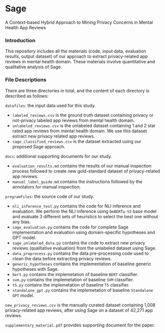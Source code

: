 # Sage
A Context-based Hybrid Approach to Mining Privacy Concerns in Mental Health App Reviews

### Introduction

This repository includes all the materials (code, input data, evaluation results, output dataset) of our approach to extract privacy-related app reviews in mental health domain. These materials involve quantitative and qualitative analysis of Sage.

### File Descriptions

There are three directories in total, and the content of each directory is described as follows:

`datafiles`: the input data used for this study.

- `labeled_reviews.csv` is the ground truth dataset containing privacy or not-privacy labeled app reviews from mental health domain.
- `unlabeled_reviews.csv` is the unlabeled dataset containing 1 and 2 star rated app reviews from mental health domain. We use this dataset extract new privacy related app reviews.
- `sage_classified_reviews.csv` is the dataset extracted using our proposed Sage approach.

`docs`: additional supporting documents for our study.

- `evaluation_results.md` contains the results of our manual inspection process followed to create new gold-standard dataset of privacy-related app reviews.
- `manual_label_guide.md` contains the instructions followed by the annotators for manual inspection.

`programfiles`: the source code of our study.

- `nli_inference_test.py` contains the code for NLI inference and evaluation. We perform the NLI inference using `DeBERTa-V3` base model and evaluate 3 different sets of heuristics to select the best one without any bias.
- `sage_evaluation.py` contains the code for complete Sage implementation and evaluation using domain-specific hypotheses and GPT model.
- `sage_unlabeled_data.py` contains the code to extract new privacy reviews (qualitative evaluation) from the unlabeled dataset using Sage.
- `data_preprocess.py` contains the data pre-processing code used to clean the data before extracting privacy reviews.
- `generic_hypotheses` contains the implementation of baseline generic hypotheses with Sage. 
- `bert.py` contains the implemetation of baseline `BERT` classifier.
- `svm.py` contains the implemetation of baseline `SVM` classifier.
- `t5.py` contains the implemetation of baseline `T5` classifier.
- `standalone_gpt.py` contains the implemetation of baseline `Standalone GPT` model.

`new_privacy_reviews.csv` is the manually curated dataset containing 1,008 privacy-related app reviews, after using Sage on a dataset of 42,271 app reviews.

`supplementary_material.pdf` provides supporting document for the paper.